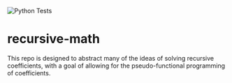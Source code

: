 ![Python Tests](https://github.com/andreshyer/recursive-math/workflows/Python%20Tests/badge.svg)

# recursive-math

This repo is designed to abstract many of the ideas of solving recursive coefficients,
with a goal of allowing for the pseudo-functional programming of coefficients.
